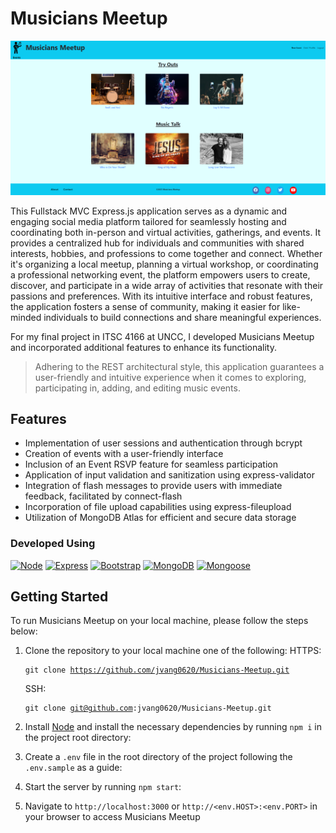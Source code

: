 # Musicians Meetup

<!-- Event Listing -->

![Musicians Meetup Event Listing](/public/images/img-readmeMd/eventlistings.PNG)

<!-- Description of App -->

This Fullstack MVC Express.js application serves as a dynamic and engaging social media platform tailored for seamlessly hosting and coordinating both in-person and virtual activities, gatherings, and events. It provides a centralized hub for individuals and communities with shared interests, hobbies, and professions to come together and connect. Whether it's organizing a local meetup, planning a virtual workshop, or coordinating a professional networking event, the platform empowers users to create, discover, and participate in a wide array of activities that resonate with their passions and preferences. With its intuitive interface and robust features, the application fosters a sense of community, making it easier for like-minded individuals to build connections and share meaningful experiences.

For my final project in ITSC 4166 at UNCC, I developed Musicians Meetup and incorporated additional features to enhance its functionality.

> Adhering to the REST architectural style, this application guarantees a user-friendly and intuitive experience when it comes to exploring, participating in, adding, and editing music events.

<!-- Features includes -->

## Features

- Implementation of user sessions and authentication through bcrypt
- Creation of events with a user-friendly interface
- Inclusion of an Event RSVP feature for seamless participation
- Application of input validation and sanitization using express-validator
- Integration of flash messages to provide users with immediate feedback, facilitated by connect-flash
- Incorporation of file upload capabilities using express-fileupload
- Utilization of MongoDB Atlas for efficient and secure data storage

<!-- Developed Using -->

### Developed Using

[![Node][Node.js]][Node-url]
[![Express][Express.js]][Express-url]
[![Bootstrap][Bootstrap.com]][Bootstrap-url]
[![MongoDB][MongoDB]][MongoDB-url]
[![Mongoose][Mongoose]][Mongoose-url]

<!-- Getting Started -->

## Getting Started

To run Musicians Meetup on your local machine, please follow the steps below:

1. Clone the repository to your local machine one of the following:
   HTTPS: <pre><code>git clone https://github.com/jvang0620/Musicians-Meetup.git</code></pre>
   SSH: <pre><code>git clone git@github.com:jvang0620/Musicians-Meetup.git</code></pre>

2. Install [Node](https://nodejs.org/en "Node Homepage") and install the necessary dependencies by running `npm i` in the project root directory:

3. Create a `.env` file in the root directory of the project following the `.env.sample` as a guide:

4. Start the server by running `npm start`:

5. Navigate to `http://localhost:3000` or `http://<env.HOST>:<env.PORT>` in your browser to access Musicians Meetup

<!-- MARKDOWN LINKS & IMAGES -->

[Node.js]: https://img.shields.io/badge/node.js-7FC729?style=for-the-badge&logo=nodedotjs&logoColor=white
[Node-url]: https://nextjs.org/
[Express.js]: https://img.shields.io/badge/express-EEEEEE?style=for-the-badge&logo=express&logoColor=black
[Express-url]: https://expressjs.com
[Bootstrap.com]: https://img.shields.io/badge/Bootstrap-563D7C?style=for-the-badge&logo=bootstrap&logoColor=white
[Bootstrap-url]: https://getbootstrap.com
[MongoDB]: https://img.shields.io/badge/MongoDB-F5F7FA?style=for-the-badge&logo=mongodb&logoColor=6BA242
[MongoDB-url]: https://www.mongodb.com/
[Mongoose]: https://img.shields.io/badge/Mongoose-880000?style=for-the-badge&logo=mongoose&logoColor=FFFFFF
[Mongoose-url]: https://mongoosejs.com/
